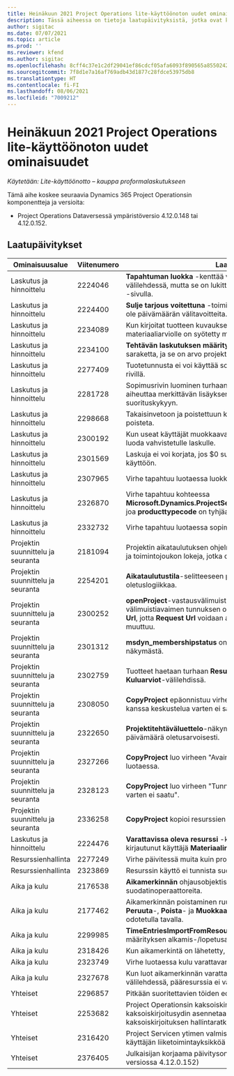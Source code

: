 ```yaml
---
title: Heinäkuun 2021 Project Operations lite-käyttöönoton uudet ominaisuudet
description: Tässä aiheessa on tietoja laatupäivityksistä, jotka ovat käytettävissä Project Operationsin lite-käytöönoton heinäkuussa 2021 julkaistussa versiossa .
author: sigitac
ms.date: 07/07/2021
ms.topic: article
ms.prod: ''
ms.reviewer: kfend
ms.author: sigitac
ms.openlocfilehash: 8cff4c37e1c2df29041ef86cdcf05afa6093f890565a855024202e87fd533ea5
ms.sourcegitcommit: 7f8d1e7a16af769adb43d1877c28fdce53975db8
ms.translationtype: HT
ms.contentlocale: fi-FI
ms.lasthandoff: 08/06/2021
ms.locfileid: "7009212"
---
```

# <a name="whats-new-july-2021---project-operations-lite-deployment"></a>Heinäkuun 2021 Project Operations lite-käyttöönoton uudet ominaisuudet

_Käytetään: Lite-käyttöönotto – kauppa proformalaskutukseen_

Tämä aihe koskee seuraavia Dynamics 365 Project Operationsin komponentteja ja versioita:

  - Project Operations Dataversessä ympäristöversio 4.12.0.148 tai 4.12.0.152.

## <a name="quality-updates"></a>Laatupäivitykset
| **Ominaisuusalue**              | **Viitenumero** | **Laatupäivitys**                                                                                                                                                                                             |
|-------------------------------|----------------------|----------------------------------------------------------------------------------------------------------------------------------------------------------------------------------------------------------------|
| Laskutus ja hinnoittelu           | 2224046              | **Tapahtuman luokka** -kenttää voi muokata **Tarjousrivin tiedot** -välilehdessä, mutta se on lukittu, jos työskentelet **Tarjousrivin tiedot** -sivulla.                                                                     |
| Laskutus ja hinnoittelu           | 2224400              | **Sulje tarjous voitettuna** -toiminto epäonnistuu, kun tarjouksella ei ole päivämäärän välitavoitteita.                                                                                                                                    |
| Laskutus ja hinnoittelu           | 2234089              | Kun kirjoitat tuotteen kuvauksen manuaalisesti, se tyhjenee, kun materiaaliarviolle on syötetty määrä.                                                                                                                         |
| Laskutus ja hinnoittelu           | 2234100              | **Tehtävän laskutuksen määritys** -ruudukko ei sisällä **Materiaali**-saraketta, ja se on arvo projektin **Tehtävälaskutus**-välilehdessä.                                                                                                       |
| Laskutus ja hinnoittelu           | 2277409              | Tuotetunnusta ei voi käyttää sopimusrivin tiedoissa materiaalityypin rivillä.                                                                                                                                        |
| Laskutus ja hinnoittelu           | 2281728              | Sopimusrivin luominen turhaan laskee toteutuneet arvot uudelleen ja aiheuttaa merkittävän lisäyksen tietojen määrään, mikä vaikuttaa suorituskykyyn.                                                                                |
| Laskutus ja hinnoittelu           | 2298668              | Takaisinvetoon ja poistettuun kuluun liittyviä kirjauskansion rivejä ei poisteta.                                                                                                                                     |
| Laskutus ja hinnoittelu           | 2300192              | Kun useat käyttäjät muokkaavat laskua, uusi laskun rivi voidaan luoda vahvistetulle laskulle.                                                                                   |
| Laskutus ja hinnoittelu           | 2301569              | Laskuja ei voi korjata, jos \$0 summan ennakkomaksu on otettu käyttöön.                                                                                                                                        |
| Laskutus ja hinnoittelu           | 2307965              | Virhe tapahtuu luotaessa luokkahintaa, jonka arvot puuttuvat.                                                                                                                           |
| Laskutus ja hinnoittelu           | 2326870              | Virhe tapahtuu kohteessa **Microsoft.Dynamics.ProjectService.Plugins.PostInvoiceLineDelete** joa **producttypecode** on tyhjäarvoinen.                                                                            |
| Laskutus ja hinnoittelu           | 2332732              | Virhe tapahtuu luotaessa sopimusrivin välitavoitetta ilman tilausriviä.                                                                                                                |
| Projektin suunnittelu ja seuranta | 2181094              | Projektin aikataulutuksen ohjelmointirajapinta tukee nyt PSS-lokeja ja toimintojoukon lokeja, jotka on tallennettu 90 päivän ajaksi.                                                                                                                  |
| Projektin suunnittelu ja seuranta | 2254201              | **Aikataulutustila**-selitteeseen päivitetään tietoja, jotka kuvaavat oletuslogiikkaa.                                                                                                                                      |
| Projektin suunnittelu ja seuranta | 2300252              | **openProject**-vastausvälimuisti päivitetään, ja se sisältää välimuistiavaimen tunnuksen omistajan ja arvot **base Url** ja **Segment Url**, jotta **Request Url** voidaan aina luoda uudelleen, jos **base Url** muuttuu. |
| Projektin suunnittelu ja seuranta | 2301312              | **msdyn_membershipstatus** on poistettu **projektiryhmän jäsen** -näkymästä.                                                                                                                                        |
| Projektin suunnittelu ja seuranta | 2302759              | Tuotteet haetaan turhaan **Resurssimääritykset**-, **Arviot**- ja **Kuluarviot**-välilehdissä.                                                                                                        |
| Projektin suunnittelu ja seuranta | 2308050              | **CopyProject** epäonnistuu virheilmoituksella "Tunnusta etäpalvelun kanssa keskustelua varten ei saatu".                                                                                                                           |
| Projektin suunnittelu ja seuranta | 2322650              | **Projektitehtäväluettelo**-näkymä on päivitetty näyttämään tehtävän päivämäärä oletusarvoisesti.                                                                                                            |
| Projektin suunnittelu ja seuranta | 2327266              | **CopyProject** luo virheen "Avainta ei löydy sanakirjasta" arvioita luotaessa.                                                                                                      |
| Projektin suunnittelu ja seuranta | 2328123              | **CopyProject** luo virheen "Tunnusta etäpalvelun kanssa keskustelua varten ei saatu".                                                                                                                          |
| Projektin suunnittelu ja seuranta | 2336258              | **CopyProject** kopioi resurssien paikkojen nimet virheellisesti.                                                                                                                                                 |
| Laskutus ja hinnoittelu           | 2224476              | **Varattavissa oleva resurssi** -kenttä ei saa oikeaa oletusarvoa kirjautunut käyttäjä **Materiaalin käyttö** -sivulla.                                                                                                            |
| Resurssienhallinta           | 2277249              | Virhe päivitessä muita kuin projektipohjaisia resurssivaatimuksia.                                                                                                            |
| Resurssienhallinta           | 2323869              | Resurssin käyttö ei tunnista suodatettuja resursseja oikein.                                                                                                                                             |
| Aika ja kulu              | 2176538              | **Aikamerkinnän** ohjausobjektissa käytetään virheellisiä suodatinoperaattoreita.                                                                                                                                                   |
| Aika ja kulu              | 2177462              | Aikamerkinnän poistaminen ruudukosta ei päivitä **Lähetä**-, **Peruuta**-, **Poista**- ja **Muokkaa merkintää** -painikkeen tilaa odotetulla tavalla.                                                                                        |
| Aika ja kulu              | 2299985              | **TimeEntriesImportFromResourceAssignment** ei ylläpidä määrityksen alkamis-/lopetusaikaa.                                                                                                  |
| Aika ja kulu              | 2318426              | Kun aikamerkintä on lähetetty, lukittuja kenttiä voi edelleen muokata.                                                                                                                                   |
| Aika ja kulu              | 2323749              | Virhe luotaessa kulu varattavan resurssin **Liittyvä**-välilehdestä.                                                                                                      |
| Aika ja kulu              | 2327678              | Kun luot aikamerkinnän varattavissa olevan resurssin **Liittyvä**-välilehdessä, pääresurssia ei välitetä aikamerkinnän ohjausobjektiin.                                                                            |
| Yhteiset                       | 2296857              | Pitkään suoritettavien töiden edistymisen seuranta.                                                                                                                                                                        |
| Yhteiset                       | 2253682              | Project Operationsin kaksoiskirjoitusratkaisua ei pitäisi asentaa, kun kaksoiskirjoitusydin asennetaan ympäristöön, jossa ei ole kaksoiskirjoituksen hallintaratkaisua.                                                |
| Yhteiset                       | 2316420              | Project Servicen ytimen valmistelu epäonnistuu, jos sovelluksen käyttäjän liiketoimintayksikköä muutetaan.                                                                                                                     |
| Yhteiset                       | 2376405              | Julkaisijan korjaama päivitysongelma (laatupäivitys on saatavana versiossa 4.12.0.152)                                                                                                                     |
